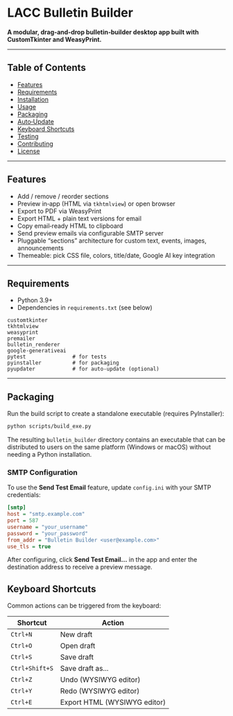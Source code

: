 # LACC Bulletin Builder

**A modular, drag‑and‑drop bulletin‑builder desktop app built with CustomTkinter and WeasyPrint.**

---

## Table of Contents

- [Features](#features)  
- [Requirements](#requirements)  
- [Installation](#installation)  
- [Usage](#usage)  
- [Packaging](#packaging)
- [Auto‑Update](#auto‑update)
- [Keyboard Shortcuts](#keyboard-shortcuts)
- [Testing](#testing)
- [Contributing](#contributing)  
- [License](#license)  

---

## Features

- Add / remove / reorder sections  
- Preview in‑app (HTML via `tkhtmlview`) or open browser  
- Export to PDF via WeasyPrint
- Export HTML + plain text versions for email
- Copy email‑ready HTML to clipboard
- Send preview emails via configurable SMTP server
- Pluggable “sections” architecture for custom text, events, images, announcements
- Themeable: pick CSS file, colors, title/date, Google AI key integration

---

## Requirements

- Python 3.9+  
- Dependencies in `requirements.txt` (see below)  

```text
customtkinter
tkhtmlview
weasyprint
premailer
bulletin_renderer
google-generativeai
pytest               # for tests
pyinstaller          # for packaging
pyupdater            # for auto‑update (optional)

```

---

## Packaging

Run the build script to create a standalone executable (requires PyInstaller):

```bash
python scripts/build_exe.py
```

The resulting `bulletin_builder` directory contains an executable that can be
distributed to users on the same platform (Windows or macOS) without needing a
Python installation.

### SMTP Configuration

To use the **Send Test Email** feature, update `config.ini` with your SMTP
credentials:

```ini
[smtp]
host = "smtp.example.com"
port = 587
username = "your_username"
password = "your_password"
from_addr = "Bulletin Builder <user@example.com>"
use_tls = true
```

After configuring, click **Send Test Email...** in the app and enter the
destination address to receive a preview message.

## Keyboard Shortcuts

Common actions can be triggered from the keyboard:

| Shortcut | Action |
| -------- | ------ |
| `Ctrl+N` | New draft |
| `Ctrl+O` | Open draft |
| `Ctrl+S` | Save draft |
| `Ctrl+Shift+S` | Save draft as... |
| `Ctrl+Z` | Undo (WYSIWYG editor) |
| `Ctrl+Y` | Redo (WYSIWYG editor) |
| `Ctrl+E` | Export HTML (WYSIWYG editor) |


